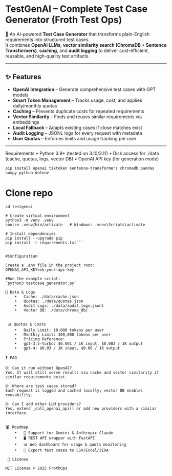 # TestGenAI – Complete Test Case Generator (Froth Test Ops)

🚀 An AI-powered **Test Case Generator** that transforms plain-English requirements into structured test cases.  
It combines **OpenAI LLMs**, **vector similarity search (ChromaDB + Sentence Transformers)**, **caching**, and **audit logging** to deliver cost-efficient, reusable, and high-quality test artifacts.

---

## ✨ Features
- **OpenAI Integration** – Generate comprehensive test cases with GPT models
- **Smart Token Management** – Tracks usage, cost, and applies daily/monthly quotas
- **Caching** – Prevents duplicate costs for repeated requirements
- **Vector Similarity** – Finds and reuses similar requirements via embeddings
- **Local Fallback** – Adapts existing cases if close matches exist
- **Audit Logging** – JSONL logs for every request with metadata
- **User Quotas** – Enforces limits and usage tracking per user

---

Requirements
	•	Python 3.9+ (tested on 3.10/3.11)
	•	Disk access for ./data (cache, quotas, logs, vector DB)
	•	OpenAI API key (for generation mode)
 
`pip install openai tiktoken sentence-transformers chromadb pandas numpy python-dotenv`


# Clone repo
```git clone https://github.com/<your-username>/testgenai.git
cd testgenai

# Create virtual environment
python3 -m venv .venv
source .venv/bin/activate   # Windows: .venv\Scripts\activate

# Install dependencies
pip install --upgrade pip
pip install -r requirements.txt```


#Configuration

Create a .env file in the project root:
OPENAI_API_KEY=sk-your-api-key

#Run the example script:
`python3 testcase_generator.py`

📂 Data & Logs
	•	Cache: ./data/cache.json
	•	Quotas: ./data/quotas.json
	•	Audit Logs: ./data/audit_logs.jsonl
	•	Vector DB: ./data/chroma_db/


 📊 Quotas & Costs
	•	Daily Limit: 10,000 tokens per user
	•	Monthly Limit: 300,000 tokens per user
	•	Pricing Reference:
	•	gpt-3.5-turbo: $0.001 / 1K input, $0.002 / 1K output
	•	gpt-4: $0.03 / 1K input, $0.06 / 1K output

❓ FAQ

Q: Can it run without OpenAI?
Yes. It will still serve results via cache and vector similarity if similar requirements exist.

Q: Where are test cases stored?
Each request is logged and cached locally; vector DB enables reusability.

Q: Can I add other LLM providers?
Yes, extend _call_openai_api() or add new providers with a similar interface.


🛣️ Roadmap
	•	🔗 Support for Gemini & Anthropic Claude
	•	🖥️ REST API wrapper with FastAPI
	•	📊 Web dashboard for usage & quota monitoring
	•	🧪 Export test cases to CSV/Excel/JIRA

 📜 License

MIT License © 2025 FrothOps
